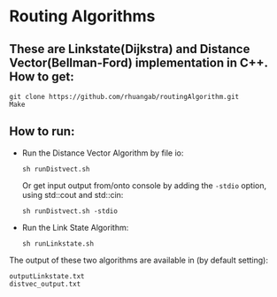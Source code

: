 Routing Algorithms
================

These are Linkstate(Dijkstra) and Distance Vector(Bellman-Ford) implementation in C++.  
How to get:
-------------

    git clone https://github.com/rhuangab/routingAlgorithm.git
    Make
  
How to run:
----------
        
  * Run the Distance Vector Algorithm by file io:
  
        sh runDistvect.sh

    Or get input output from/onto console by adding the `-stdio` option, using std::cout and std::cin:

        sh runDistvect.sh -stdio

  * Run the Link State Algorithm:
  
        sh runLinkstate.sh

The output of these two algorithms are available in (by default setting): 
  
    outputLinkstate.txt
    distvec_output.txt
    
    
